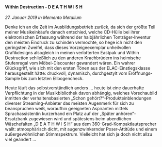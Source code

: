 #### Within Destruction - D E A T H W I S H

_27. Januar 2019 in Memento Metallum_

Denke ich an die Zeit im Ausbildungsbetrieb zurück, da sich der größte Teil meiner Musikeinkäufe danach entschied, welche CD-Hülle bei ihrer elektronischen Erfassung während der halbjährlichen Tonträger-Inventur den meisten Eindruck zu schinden vermochte, so hege ich nicht den geringsten Zweifel, dass dieses Vorzeigeexemplar unheilvollen Grafikdesigns alsogleich in meinen verlotterten Eastpak und Within Destruction schließlich zu den anderen Krachbrüdern ins heimische Stufenregal vom Möbel-Discounter gewandert wären. Ein wahrer Glücksgriff, wie sich mit den ersten Tönen aus der ELAC-Einstiegsklasse herausgestellt hätte: druckvoll, dynamisch, durchgestylt vom Eröffnungs-Sample bis zum letzten Ellbogencheck.

Heute läuft das selbstverständlich anders … heute ist eine dauerhafte Verpflichtung in der Musikbibliothek davon abhängig, welches Vorschaubild inmitten der verhaltensbasierten „Schon gehört?“-Produkteinblendungen diverser Streaming-Anbieter das meisten Augenmerk für sich zu beanspruchen weiß, woraufhin geeigneten Aspiranten mittels Sprachassistentin kurzerhand ein Platz auf der „Später anhören“-Ersatzbank zugewiesen wird und spätestens beim abendlichen Wäschefalten „D E A T H W I S H“ aus dem 360-Grad-Kompaktlautsprecher wallt: atmosphärisch dicht, mit augenzwinkernder Poser-Attitüde und einem außergewöhnlichen Stimmspektrum. Vielleicht hat sich ja doch nicht allzu viel geändert …
